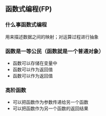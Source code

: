 ## 函数式编程(FP)
### 什么事函数式编程
用来描述数据之间的映射；对运算过程进行抽象
### 函数是一等公民（函数就是一个普通对象）
- 函数可以存储在变量中
- 函数可以作为返回值
- 函数可以作为返回值
### 高阶函数
- 可以把函数作为参数传递给另一个函数
- 可以把函数作为另一个函数的返回结果
